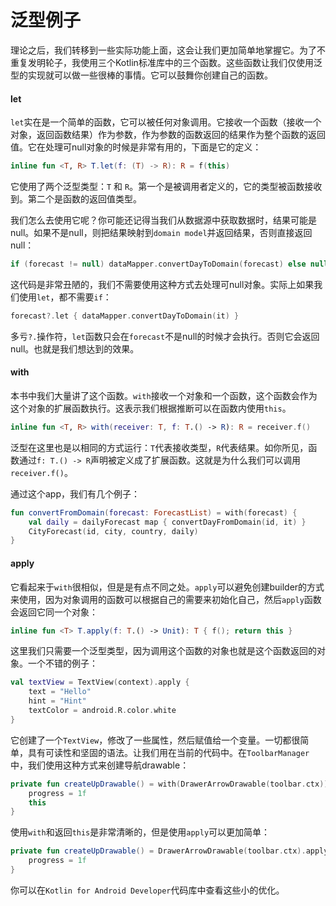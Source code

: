 # 泛型例子

理论之后，我们转移到一些实际功能上面，这会让我们更加简单地掌握它。为了不重复发明轮子，我使用三个Kotlin标准库中的三个函数。这些函数让我们仅使用泛型的实现就可以做一些很棒的事情。它可以鼓舞你创建自己的函数。

#### let

`let`实在是一个简单的函数，它可以被任何对象调用。它接收一个函数（接收一个对象，返回函数结果）作为参数，作为参数的函数返回的结果作为整个函数的返回值。它在处理可null对象的时候是非常有用的，下面是它的定义：

```kotlin
inline fun <T, R> T.let(f: (T) -> R): R = f(this)
```

它使用了两个泛型类型：`T` 和 `R`。第一个是被调用者定义的，它的类型被函数接收到。第二个是函数的返回值类型。

我们怎么去使用它呢？你可能还记得当我们从数据源中获取数据时，结果可能是null。如果不是null，则把结果映射到`domain model`并返回结果，否则直接返回null：

```kotlin
if (forecast != null) dataMapper.convertDayToDomain(forecast) else null
```

这代码是非常丑陋的，我们不需要使用这种方式去处理可null对象。实际上如果我们使用`let`，都不需要`if`：

```kotlin
forecast?.let { dataMapper.convertDayToDomain(it) }
```

多亏`?.`操作符，`let`函数只会在`forecast`不是null的时候才会执行。否则它会返回null。也就是我们想达到的效果。

#### with

本书中我们大量讲了这个函数。`with`接收一个对象和一个函数，这个函数会作为这个对象的扩展函数执行。这表示我们根据推断可以在函数内使用`this`。

```kotlin
inline fun <T, R> with(receiver: T, f: T.() -> R): R = receiver.f()
```

泛型在这里也是以相同的方式运行：`T`代表接收类型，`R`代表结果。如你所见，函数通过`f: T.() -> R`声明被定义成了扩展函数。这就是为什么我们可以调用`receiver.f()`。

通过这个app，我们有几个例子：

```kotlin
fun convertFromDomain(forecast: ForecastList) = with(forecast) {
    val daily = dailyForecast map { convertDayFromDomain(id, it) }
    CityForecast(id, city, country, daily)
}
```

#### apply

它看起来于`with`很相似，但是是有点不同之处。`apply`可以避免创建builder的方式来使用，因为对象调用的函数可以根据自己的需要来初始化自己，然后`apply`函数会返回它同一个对象：

```kotlin
inline fun <T> T.apply(f: T.() -> Unit): T { f(); return this }
```

这里我们只需要一个泛型类型，因为调用这个函数的对象也就是这个函数返回的对象。一个不错的例子：

```kotlin
val textView = TextView(context).apply {
    text = "Hello"
    hint = "Hint"
    textColor = android.R.color.white
}
```

它创建了一个`TextView`，修改了一些属性，然后赋值给一个变量。一切都很简单，具有可读性和坚固的语法。让我们用在当前的代码中。在`ToolbarManager`中，我们使用这种方式来创建导航drawable：

```kotlin
private fun createUpDrawable() = with(DrawerArrowDrawable(toolbar.ctx)) {
    progress = 1f
	this
}
```

使用`with`和返回`this`是非常清晰的，但是使用`apply`可以更加简单：

```kotlin
private fun createUpDrawable() = DrawerArrowDrawable(toolbar.ctx).apply {
	progress = 1f
}
```

你可以在`Kotlin for Android Developer`代码库中查看这些小的优化。